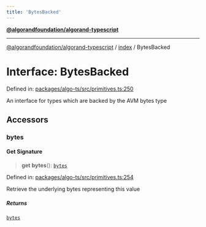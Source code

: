 ```yaml
---
title: 'BytesBacked'
---
```


[**@algorandfoundation/algorand-typescript**](../../README.md)

---

[@algorandfoundation/algorand-typescript](../../README.md) / [index](../README.md) / BytesBacked

# Interface: BytesBacked

Defined in: [packages/algo-ts/src/primitives.ts:250](https://github.com/algorandfoundation/puya-ts/blob/main/packages/algo-ts/src/primitives.ts#L250)

An interface for types which are backed by the AVM bytes type

## Accessors

### bytes

#### Get Signature

> **get** **bytes**(): [`bytes`](../type-aliases/bytes.md)

Defined in: [packages/algo-ts/src/primitives.ts:254](https://github.com/algorandfoundation/puya-ts/blob/main/packages/algo-ts/src/primitives.ts#L254)

Retrieve the underlying bytes representing this value

##### Returns

[`bytes`](../type-aliases/bytes.md)
